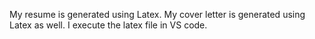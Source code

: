 My resume is generated using Latex.  My cover letter is generated using Latex as well.  I execute the latex file in VS code.
